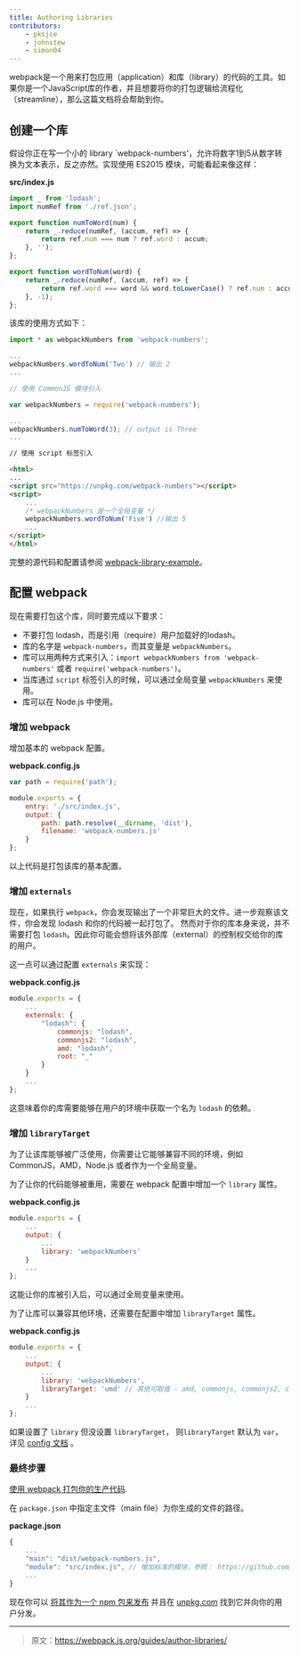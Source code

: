 ```yaml
---
title: Authoring Libraries
contributors:
    - pksjce
    - johnstew
    - simon04
---
```


webpack是一个用来打包应用（application）和库（library）的代码的工具。如果你是一个JavaScript库的作者，并且想要将你的打包逻辑给流程化（streamline），那么这篇文档将会帮助到你。

## 创建一个库

假设你正在写一个小的 library `webpack-numbers'，允许将数字1到5从数字转换为文本表示，反之亦然。实现使用 ES2015 模块，可能看起来像这样：

__src/index.js__
```javascript
import _ from 'lodash';
import numRef from './ref.json';

export function numToWord(num) {
    return _.reduce(numRef, (accum, ref) => {
        return ref.num === num ? ref.word : accum;
    }, '');
};

export function wordToNum(word) {
    return _.reduce(numRef, (accum, ref) => {
        return ref.word === word && word.toLowerCase() ? ref.num : accum;
    }, -1);
};
```
该库的使用方式如下：

```javascript
import * as webpackNumbers from 'webpack-numbers';

...
webpackNumbers.wordToNum('Two') // 输出 2
...

// 使用 CommonJS 模块引入

var webpackNumbers = require('webpack-numbers');

...
webpackNumbers.numToWord(3); // output is Three
...
```

```html
// 使用 script 标签引入

<html>
...
<script src="https://unpkg.com/webpack-numbers"></script>
<script>
    ...
    /* webpackNumbers 是一个全局变量 */
    webpackNumbers.wordToNum('Five') //输出 5
    ...
</script>
</html>
```

完整的源代码和配置请参阅 [webpack-library-example](https://github.com/kalcifer/webpack-library-example)。

## 配置 webpack

现在需要打包这个库，同时要完成以下要求：
  - 不要打包 lodash，而是引用（require）用户加载好的lodash。
  - 库的名字是 `webpack-numbers`，而其变量是 `webpackNumbers`。
  - 库可以用两种方式来引入：`import webpackNumbers from 'webpack-numbers'` 或者 `require('webpack-numbers')`。
  - 当库通过 `script` 标签引入的时候，可以通过全局变量 `webpackNumbers` 来使用。
  - 库可以在 Node.js 中使用。

### 增加 webpack

增加基本的 webpack 配置。

__webpack.config.js__

```javascript
var path = require('path');

module.exports = {
    entry: './src/index.js',
    output: {
        path: path.resolve(__dirname, 'dist'),
        filename: 'webpack-numbers.js'
    }
};

```

以上代码是打包该库的基本配置。

### 增加 `externals`

现在，如果执行 `webpack`，你会发现输出了一个非常巨大的文件。进一步观察该文件，你会发现 lodash 和你的代码被一起打包了。
然而对于你的库本身来说，并不需要打包 `lodash`。因此你可能会想将该外部库（external）的控制权交给你的库的用户。

这一点可以通过配置 `externals` 来实现：

__webpack.config.js__

```javascript
module.exports = {
    ...
    externals: {
        "lodash": {
            commonjs: "lodash",
            commonjs2: "lodash",
            amd: "lodash",
            root: "_"
        }
    }
    ...
};
```

这意味着你的库需要能够在用户的环境中获取一个名为 `lodash` 的依赖。

### 增加 `libraryTarget`

为了让该库能够被广泛使用，你需要让它能够兼容不同的环境，例如 CommonJS，AMD，Node.js 或者作为一个全局变量。

为了让你的代码能够被重用，需要在 webpack 配置中增加一个 `library` 属性。

__webpack.config.js__

```javascript
module.exports = {
    ...
    output: {
        ...
        library: 'webpackNumbers'
    }
    ...
};
```

这能让你的库被引入后，可以通过全局变量来使用。

为了让库可以兼容其他环境，还需要在配置中增加 `libraryTarget` 属性。

__webpack.config.js__

```javascript
module.exports = {
    ...
    output: {
        ...
        library: 'webpackNumbers',
        libraryTarget: 'umd' // 其他可取值 - amd, commonjs, commonjs2, commonjs-module, this, var
    }
    ...
};
```

如果设置了 `library` 但没设置 `libraryTarget`， 则`libraryTarget` 默认为 `var`，详见 [config 文档](/configuration/output) 。

### 最终步骤

[使用 webpack 打包你的生产代码](/guides/production-build).

在 `package.json` 中指定主文件（main file）为你生成的文件的路径。

__package.json__

```javascript
{
    ...
    "main": "dist/webpack-numbers.js",
    "module": "src/index.js", // 增加标准的模块，参照： https://github.com/dherman/defense-of-dot-js/blob/master/proposal.md#typical-usage
    ...
}
```

现在你可以 [将其作为一个 npm 包来发布](https://docs.npmjs.com/getting-started/publishing-npm-packages) 并且在 [unpkg.com](https://unpkg.com/#/) 找到它并向你的用户分发。
***

> 原文：https://webpack.js.org/guides/author-libraries/